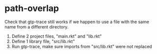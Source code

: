 path-overlap
===

Check that gtp-trace still works if we happen to use a file
 with the same name from a different directory.

1. Define 2 project files, "main.rkt" and "lib.rkt"
2. Define 1 library file, "src/lib.rkt"
3. Run gtp-trace, make sure imports from "src/lib.rkt" were not replaced
